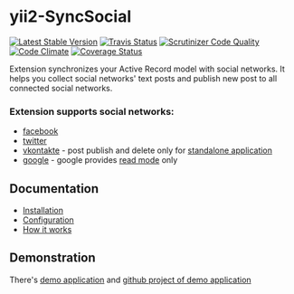 yii2-SyncSocial
===============

[![Latest Stable Version](https://poser.pugx.org/ufocoder/yii2-SyncSocial/v/stable.png)](https://packagist.org/packages/ufocoder/yii2-SyncSocial)
[![Travis Status](https://travis-ci.org/ufocoder/yii2-SyncSocial.svg?branch=master)](https://travis-ci.org/ufocoder/yii2-SyncSocial)
[![Scrutinizer Code Quality](https://scrutinizer-ci.com/g/ufocoder/yii2-SyncSocial/badges/quality-score.png?b=master)](https://scrutinizer-ci.com/g/ufocoder/yii2-SyncSocial/?branch=master)
[![Code Climate](https://codeclimate.com/github/ufocoder/yii2-SyncSocial/badges/gpa.svg)](https://codeclimate.com/github/ufocoder/yii2-SyncSocial)
[![Coverage Status](https://coveralls.io/repos/ufocoder/yii2-SyncSocial/badge.svg?branch=master)](https://coveralls.io/r/ufocoder/yii2-SyncSocial?branch=master)

Extension synchronizes your Active Record model with social networks.
It helps you collect social networks' text posts and publish new post to all connected social networks.

### Extension supports social networks:

* [facebook](https://facebook.com)
* [twitter](https://twitter.com)
* [vkontakte](https://vk.com) - post publish and delete only for [standalone application](https://vk.com/dev/standalone)
* [google](https://google.com) - google provides [read mode](https://developers.google.com/+/api/) only


## Documentation

* [Installation](docs/installation.md)
* [Configuration](docs/configuration.md)
* [How it works](docs/howitworks.md)


## Demonstration

There's [demo application](http://yii2-syncsocial.ufocoder.com) and [github project of demo application](https://github.com/ufocoder/yii2-SyncSocial-demo)